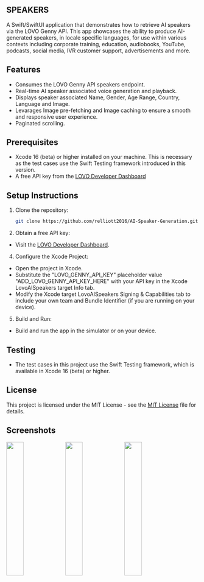 ## SPEAKERS

A Swift/SwiftUI application that demonstrates how to retrieve AI speakers via the LOVO Genny API. This app showcases the ability to produce AI-generated speakers, in locale specific languages, for use within
various contexts including corporate training, education, audiobooks, YouTube, podcasts, social media, IVR customer support, advertisements and more.

## Features

- Consumes the LOVO Genny API speakers endpoint.
- Real-time AI speaker associated voice generation and playback.
- Displays speaker associated Name, Gender, Age Range, Country, Language and Image.
- Levarages Image pre-fetching and Image caching to ensure a smooth and responsive user experience.
- Paginated scrolling.

## Prerequisites

- Xcode 16 (beta) or higher installed on your machine. This is necessary as the test cases use the Swift Testing framework introduced in this version.
- A free API key from the [LOVO Developer Dashboard](https://docs.genny.lovo.ai/reference/intro/getting-started)

## Setup Instructions

1. Clone the repository:
   ```sh
   git clone https://github.com/relliott2016/AI-Speaker-Generation.git

2. Obtain a free API key:
   
- Visit the [LOVO Developer Dashboard](https://docs.genny.lovo.ai/reference/intro/getting-started).

4. Configure the Xcode Project:
- Open the project in Xcode.
- Substitute the "LOVO_GENNY_API_KEY" placeholder value "ADD_LOVO_GENNY_API_KEY_HERE" with your API key in the Xcode LovoAISpeakers target Info tab.
- Modify the Xcode target LovoAISpeakers Signing & Capabilities tab to include your own team and Bundle Identifier (if you are running on your device).
   
5. Build and Run:
- Build and run the app in the simulator or on your device.

## Testing
- The test cases in this project use the Swift Testing framework, which is available in Xcode 16 (beta) or higher.

## License

This project is licensed under the MIT License - see the [MIT License](LICENSE) file for details.

## Screenshots

<img src="https://github.com/relliott2016/AI-Voice-Generation/blob/master/Screenshots/List.png" width=30% height=30%>          <img src="https://github.com/relliott2016/AI-Voice-Generation/blob/master/Screenshots/Detail%20-%20Listen.png" width=30% height=30%>          <img src="https://github.com/relliott2016/AI-Voice-Generation/blob/master/Screenshots/Detail%20-%20Stop.png" width=30% height=30%> 
